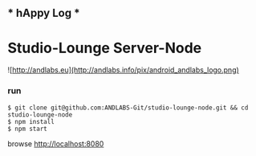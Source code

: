 

##  * hAppy Log *

# Studio-Lounge Server-Node

![http://andlabs.eu](http://andlabs.info/pix/android_andlabs_logo.png)

### run

    $ git clone git@github.com:ANDLABS-Git/studio-lounge-node.git && cd studio-lounge-node
    $ npm install
    $ npm start

browse [http://localhost:8080](http://localhost:8080)







